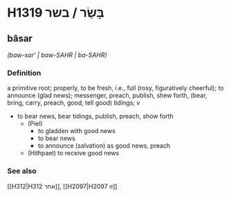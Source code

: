 # H1319 בָּשַׂר / בשר

## bâsar

_(baw-sar' | baw-SAHR | ba-SAHR)_

### Definition

a primitive root; properly, to be fresh, i.e., full (rosy, figuratively cheerful); to announce (glad news); messenger, preach, publish, shew forth, (bear, bring, carry, preach, good, tell good) tidings; v

- to bear news, bear tidings, publish, preach, show forth
  - (Piel)
    - to gladden with good news
    - to bear news
    - to announce (salvation) as good news, preach
  - (Hithpael) to receive good news

### See also

[[H312|H312 אחר]], [[H2097|H2097 זו]]
